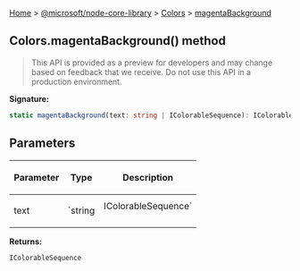 [Home](./index) &gt; [@microsoft/node-core-library](./node-core-library.md) &gt; [Colors](./node-core-library.colors.md) &gt; [magentaBackground](./node-core-library.colors.magentabackground.md)

## Colors.magentaBackground() method

> This API is provided as a preview for developers and may change based on feedback that we receive. Do not use this API in a production environment.
> 

<b>Signature:</b>

```typescript
static magentaBackground(text: string | IColorableSequence): IColorableSequence;
```

## Parameters

|  <p>Parameter</p> | <p>Type</p> | <p>Description</p> |
|  --- | --- | --- |
|  <p>text</p> | <p>`string | IColorableSequence`</p> |  |

<b>Returns:</b>

`IColorableSequence`

